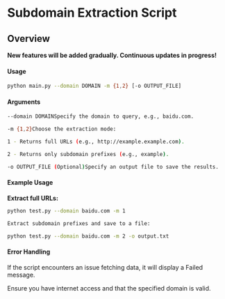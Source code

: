 # Subdomain Extraction Script

## Overview

**New features will be added gradually. Continuous updates in progress!**

#### Usage

````bash
python main.py --domain DOMAIN -m {1,2} [-o OUTPUT_FILE]
````



#### Arguments

````bash
--domain DOMAINSpecify the domain to query, e.g., baidu.com.

-m {1,2}Choose the extraction mode:

1 - Returns full URLs (e.g., http://example.example.com).

2 - Returns only subdomain prefixes (e.g., example).

-o OUTPUT_FILE (Optional)Specify an output file to save the results.
````



#### Example Usage

**Extract full URLs:**

````bash
python test.py --domain baidu.com -m 1

Extract subdomain prefixes and save to a file:

python test.py --domain baidu.com -m 2 -o output.txt
````

#### Error Handling

If the script encounters an issue fetching data, it will display a Failed message.

Ensure you have internet access and that the specified domain is valid.
